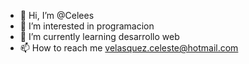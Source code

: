 - 👋 Hi, I’m @Celees
- 👀 I’m interested in programacion
- 🌱 I’m currently learning desarrollo web
- 📫 How to reach me velasquez.celeste@hotmail.com

<!---
Celees/Celees is a ✨ special ✨ repository because its `README.md` (this file) appears on your GitHub profile.
You can click the Preview link to take a look at your changes.
--->
